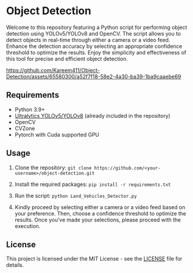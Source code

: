 # Object Detection

Welcome to this repository featuring a Python script for performing object detection using YOLOv5/YOLOv8 and OpenCV. The script allows you to detect objects in real-time through either a camera or a video feed. Enhance the detection accuracy by selecting an appropriate confidence threshold to optimize the results. Enjoy the simplicity and effectiveness of this tool for precise and efficient object detection.



https://github.com/Kareem411/Object-Detection/assets/65580300/a52f7f18-58e2-4a30-ba39-1ba9caaebe69



## Requirements

- Python 3.9+
- [Ultralytics YOLOv5/YOLOv8](https://github.com/ultralytics) (already included in the repository)
- OpenCV
- CVZone
- Pytorch with Cuda supported GPU

## Usage

1. Clone the repository:
`git clone https://github.com/<your-username>/object-detection.git`


2. Install the required packages:
`pip install -r requirements.txt`


3. Run the script:
`python Land_Vehicles_Detector.py`


4. Kindly proceed by selecting either a camera or a video feed based on your preference. Then, choose a confidence threshold to optimize the results. Once you've made your selections, please proceed with the execution.

## License

This project is licensed under the MIT License - see the [LICENSE](LICENSE) file for details.
